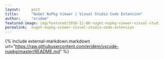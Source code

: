 ```yaml
---
layout:     post
title:      "NuGet NuPkg Viewer | Visual Studio Code Extension"
author:     "eridem"
featured-image: img/featured/2016-11-06-nuget-nupkg-viewer-visual-studio-code-extension.jpg
permalink:  nuget-nupkg-viewer-visual-studio-code-extension
---
```


{% include external-markdown.markdown url="https://raw.githubusercontent.com/eridem/vscode-nupkg/master/README.md" %}
